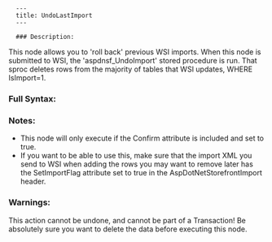 
      ---
      title: UndoLastImport
      ---

      ### Description:

This node allows you to 'roll back' previous WSI imports. When this node is submitted to WSI, the 'aspdnsf\_UndoImport' stored procedure is run. That sproc deletes rows from the majority of tables that WSI updates, WHERE IsImport=1.

### Full Syntax:

<UndoLastImport Confirm="true"/>

### Notes:

*   This node will only execute if the Confirm attribute is included and set to true.
*   If you want to be able to use this, make sure that the import XML you send to WSI when adding the rows you may want to remove later has the SetImportFlag attribute set to true in the AspDotNetStorefrontImport header.

### Warnings:

This action cannot be undone, and cannot be part of a Transaction! Be absolutely sure you want to delete the data before executing this node.
      